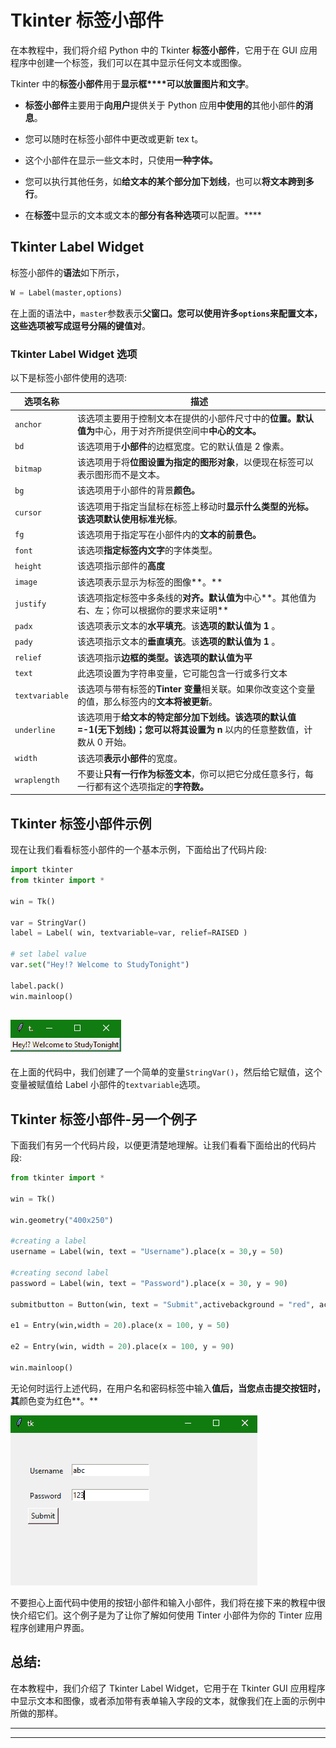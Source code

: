 # Tkinter 标签小部件

在本教程中，我们将介绍 Python 中的 Tkinter **标签小部件**，它用于在 GUI 应用程序中创建一个标签，我们可以在其中显示任何文本或图像。

Tkinter 中的**标签小部件**用于**显示框****可以放置图片和文字**。

*   **标签小部件**主要用于**向用户**提供关于 Python 应用**中使用的**其他小部件**的消息**。

*   您可以随时在标签小部件中更改或更新 tex t。

*   这个小部件在显示一些文本时，只使用**一种字体。**

*   您可以执行其他任务，如**给文本的某个部分加下划线**，也可以**将文本跨到多行**。

*   在**标签**中显示的文本或文本的**部分有各种选项**可以配置。****

## Tkinter Label Widget

标签小部件的**语法**如下所示，

```py
W = Label(master,options) 
```

在上面的语法中，`master`参数表示**父窗口。**您可以使用许多`options`来配置文本，这些选项被写成**逗号分隔的键值对**。

### Tkinter Label Widget 选项

以下是标签小部件使用的选项:

| **选项名称** | **描述** |
| --- | --- |
| `anchor` | 该选项主要用于控制文本在提供的小部件尺寸中的**位置。默认值为**中心，用于对齐所提供空间中**中心的文本。** |
| `bd` | 该选项用于**小部件**的边框宽度。它的默认值是 2 像素。 |
| `bitmap` | 该选项用于将**位图设置为指定的图形对象**，以便现在标签可以表示图形而不是文本。 |
| `bg` | 该选项用于小部件的背景**颜色。** |
| `cursor` | 该选项用于指定当鼠标在标签上移动时**显示什么类型的光标。**该选项默认使用**标准光标**。 |
| `fg` | 该选项用于指定写在小部件内的**文本的前景色。** |
| `font` | 该选项**指定标签内文字**的字体类型。 |
| `height` | 该选项指示部件的**高度** |
| `image` | 该选项表示显示为标签的图像**。** |
| `justify` | 该选项指定标签中多条线的**对齐。默认值为**中心**。其他值为右、左；你可以根据你的要求来证明** |
| `padx` | 该选项表示文本的**水平填充**。该**选项的默认值为 1** 。 |
| `pady` | 该选项指示文本的**垂直填充**。该**选项的默认值为 1** 。 |
| `relief` | 该选项指示**边框的类型。**该选项的默认值为**平** |
| `text` | 此选项设置为字符串变量，它可能包含一行或多行文本 |
| `textvariable` | 该选项与带有标签的**Tinter 变量**相关联。如果你改变这个变量的值，那么标签内的**文本将被更新**。 |
| `underline` | 该选项用于**给文本的特定部分加下划线。**该选项的默认值=-1(无下划线)；您可以**将其设置为 n** 以内的任意整数值，计数从 0 开始。 |
| `width` | 该选项**表示小部件**的宽度。 |
| `wraplength` | 不要让**只有一行作为标签文本**，你可以把它分成任意多行，每一行都有这个选项指定的**字符数。** |

## Tkinter 标签小部件示例

现在让我们看看标签小部件的一个基本示例，下面给出了代码片段:

```py
import tkinter
from tkinter import *

win = Tk()

var = StringVar()
label = Label( win, textvariable=var, relief=RAISED )

# set label value
var.set("Hey!? Welcome to StudyTonight")

label.pack()
win.mainloop()
```

## ![](img/3591788bace8c3ee34e743769e545371.png)

在上面的代码中，我们创建了一个简单的变量`StringVar()`，然后给它赋值，这个变量被赋值给 Label 小部件的`textvariable`选项。

## Tkinter 标签小部件-另一个例子

下面我们有另一个代码片段，以便更清楚地理解。让我们看看下面给出的代码片段:

```py
from tkinter import *   

win = Tk()  

win.geometry("400x250")  

#creating a label  
username = Label(win, text = "Username").place(x = 30,y = 50)  

#creating second label  
password = Label(win, text = "Password").place(x = 30, y = 90)  

submitbutton = Button(win, text = "Submit",activebackground = "red", activeforeground = "blue").place(x = 30, y = 120)  

e1 = Entry(win,width = 20).place(x = 100, y = 50)  

e2 = Entry(win, width = 20).place(x = 100, y = 90)    

win.mainloop() 
```

无论何时运行上述代码，在用户名和密码标签中输入**值后，当您点击提交按钮时，其**颜色变为红色**。**

![](img/aa6ac17e71b6e4a2d3d9df2b52e04093.png)

不要担心上面代码中使用的按钮小部件和输入小部件，我们将在接下来的教程中很快介绍它们。这个例子是为了让你了解如何使用 Tinter 小部件为你的 Tinter 应用程序创建用户界面。

## 总结:

在本教程中，我们介绍了 Tkinter Label Widget，它用于在 Tkinter GUI 应用程序中显示文本和图像，或者添加带有表单输入字段的文本，就像我们在上面的示例中所做的那样。

* * *

* * *